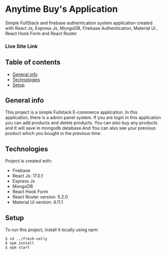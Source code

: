 # Anytime Buy's Application
Simple FullStack and firebase authentication system application created with React Js, Express Js, MongoDB, Firebase Authentication, Material Ui , React Hook Form and React Router

### Live Site Link 


## Table of contents
* [General info](#general-info)
* [Technologies](#technologies)
* [Setup](#setup)

## General info
This project is a simple Fullstack E-commerce application. In this application, there is a admin panel system. If you are login in this application you can add products and delete products. You can also buy any products and It will save in mongodb database.And You can also see your previous product which you  bought in the previous time.     
	
## Technologies
Project is created with:
* Firebase
* React Js: 17.0.1
* Express Js
* MongoDB
* React Hook Form
* React Router version: 5.2.0
* Material Ui version: 4.11.1
	
## Setup
To run this project, install it locally using npm:

```
$ cd ../fresh-velly
$ npm install
$ npm start
```
